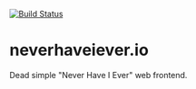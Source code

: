 [![Build Status](https://travis-ci.com/neverhaveiever-io/web.svg?branch=master)](https://travis-ci.com/nhie-io/placeholder)

# neverhaveiever.io

Dead simple "Never Have I Ever" web frontend.
